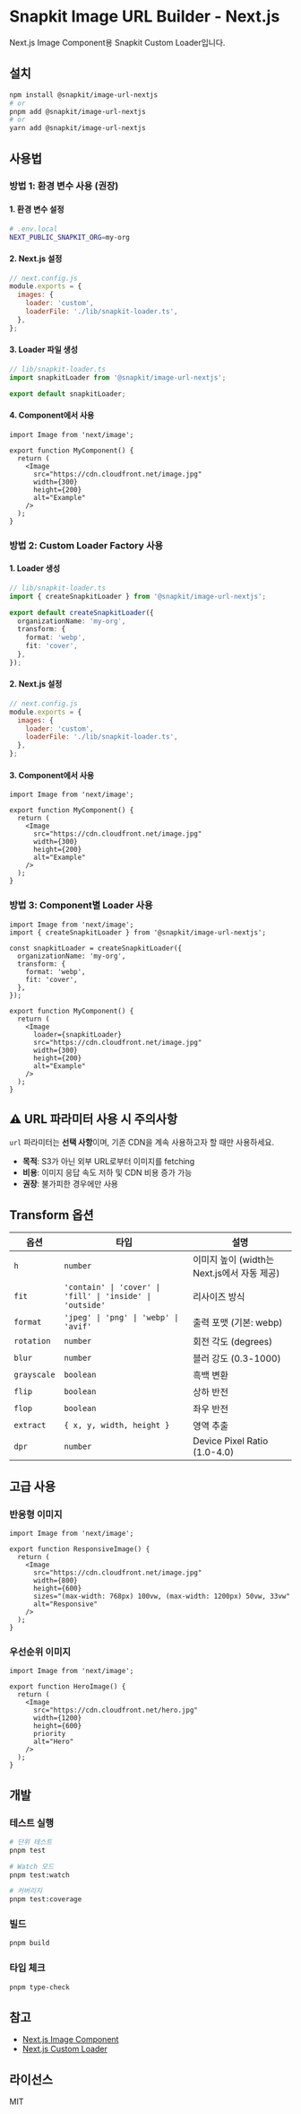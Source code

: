 # Snapkit Image URL Builder - Next.js

Next.js Image Component용 Snapkit Custom Loader입니다.

## 설치

```bash
npm install @snapkit/image-url-nextjs
# or
pnpm add @snapkit/image-url-nextjs
# or
yarn add @snapkit/image-url-nextjs
```

## 사용법

### 방법 1: 환경 변수 사용 (권장)

#### 1. 환경 변수 설정

```bash
# .env.local
NEXT_PUBLIC_SNAPKIT_ORG=my-org
```

#### 2. Next.js 설정

```js
// next.config.js
module.exports = {
  images: {
    loader: 'custom',
    loaderFile: './lib/snapkit-loader.ts',
  },
};
```

#### 3. Loader 파일 생성

```ts
// lib/snapkit-loader.ts
import snapkitLoader from '@snapkit/image-url-nextjs';

export default snapkitLoader;
```

#### 4. Component에서 사용

```tsx
import Image from 'next/image';

export function MyComponent() {
  return (
    <Image
      src="https://cdn.cloudfront.net/image.jpg"
      width={300}
      height={200}
      alt="Example"
    />
  );
}
```

### 방법 2: Custom Loader Factory 사용

#### 1. Loader 생성

```ts
// lib/snapkit-loader.ts
import { createSnapkitLoader } from '@snapkit/image-url-nextjs';

export default createSnapkitLoader({
  organizationName: 'my-org',
  transform: {
    format: 'webp',
    fit: 'cover',
  },
});
```

#### 2. Next.js 설정

```js
// next.config.js
module.exports = {
  images: {
    loader: 'custom',
    loaderFile: './lib/snapkit-loader.ts',
  },
};
```

#### 3. Component에서 사용

```tsx
import Image from 'next/image';

export function MyComponent() {
  return (
    <Image
      src="https://cdn.cloudfront.net/image.jpg"
      width={300}
      height={200}
      alt="Example"
    />
  );
}
```

### 방법 3: Component별 Loader 사용

```tsx
import Image from 'next/image';
import { createSnapkitLoader } from '@snapkit/image-url-nextjs';

const snapkitLoader = createSnapkitLoader({
  organizationName: 'my-org',
  transform: {
    format: 'webp',
    fit: 'cover',
  },
});

export function MyComponent() {
  return (
    <Image
      loader={snapkitLoader}
      src="https://cdn.cloudfront.net/image.jpg"
      width={300}
      height={200}
      alt="Example"
    />
  );
}
```

## ⚠️ URL 파라미터 사용 시 주의사항

`url` 파라미터는 **선택 사항**이며, 기존 CDN을 계속 사용하고자 할 때만 사용하세요.

- **목적**: S3가 아닌 외부 URL로부터 이미지를 fetching
- **비용**: 이미지 응답 속도 저하 및 CDN 비용 증가 가능
- **권장**: 불가피한 경우에만 사용

## Transform 옵션

| 옵션 | 타입 | 설명 |
|------|------|------|
| `h` | `number` | 이미지 높이 (width는 Next.js에서 자동 제공) |
| `fit` | `'contain' \| 'cover' \| 'fill' \| 'inside' \| 'outside'` | 리사이즈 방식 |
| `format` | `'jpeg' \| 'png' \| 'webp' \| 'avif'` | 출력 포맷 (기본: webp) |
| `rotation` | `number` | 회전 각도 (degrees) |
| `blur` | `number` | 블러 강도 (0.3-1000) |
| `grayscale` | `boolean` | 흑백 변환 |
| `flip` | `boolean` | 상하 반전 |
| `flop` | `boolean` | 좌우 반전 |
| `extract` | `{ x, y, width, height }` | 영역 추출 |
| `dpr` | `number` | Device Pixel Ratio (1.0-4.0) |

## 고급 사용

### 반응형 이미지

```tsx
import Image from 'next/image';

export function ResponsiveImage() {
  return (
    <Image
      src="https://cdn.cloudfront.net/image.jpg"
      width={800}
      height={600}
      sizes="(max-width: 768px) 100vw, (max-width: 1200px) 50vw, 33vw"
      alt="Responsive"
    />
  );
}
```

### 우선순위 이미지

```tsx
import Image from 'next/image';

export function HeroImage() {
  return (
    <Image
      src="https://cdn.cloudfront.net/hero.jpg"
      width={1200}
      height={600}
      priority
      alt="Hero"
    />
  );
}
```

## 개발

### 테스트 실행

```bash
# 단위 테스트
pnpm test

# Watch 모드
pnpm test:watch

# 커버리지
pnpm test:coverage
```

### 빌드

```bash
pnpm build
```

### 타입 체크

```bash
pnpm type-check
```

## 참고

- [Next.js Image Component](https://nextjs.org/docs/api-reference/next/image)
- [Next.js Custom Loader](https://nextjs.org/docs/api-reference/next/image#loader)

## 라이선스

MIT
